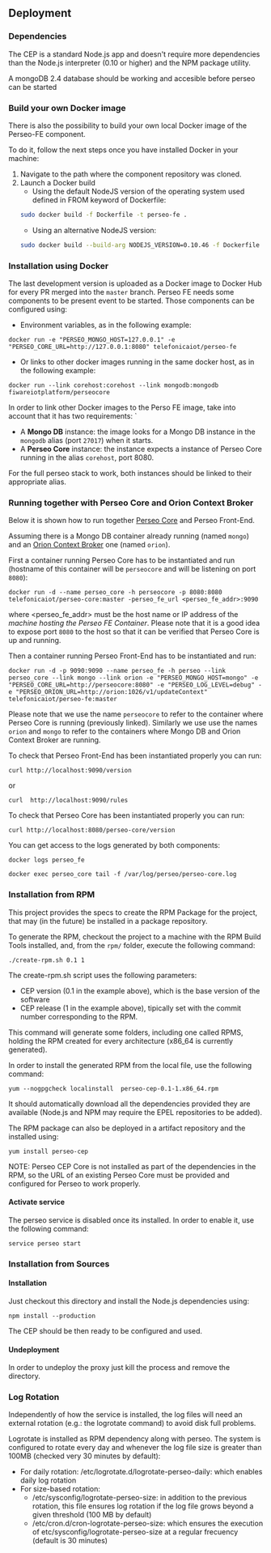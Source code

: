 <a name="deployment"></a>
## Deployment

### Dependencies

The CEP is a standard Node.js app and doesn't require more dependencies than the Node.js interpreter (0.10 or higher) and the NPM package utility.

A mongoDB 2.4 database should be working and accesible before perseo can be started

### Build your own Docker image
There is also the possibility to build your own local Docker image of the Perseo-FE component.

To do it, follow the next steps once you have installed Docker in your machine:

1. Navigate to the path where the component repository was cloned.
2. Launch a Docker build
    * Using the default NodeJS version of the operating system used defined in FROM keyword of Dockerfile:
    ```bash
    sudo docker build -f Dockerfile -t perseo-fe .
    ```
    * Using an alternative NodeJS version:
    ```bash
    sudo docker build --build-arg NODEJS_VERSION=0.10.46 -f Dockerfile -t perseo-fe .
    ```

### Installation using Docker

The last development version is uploaded as a Docker image to Docker Hub for every PR merged into the `master` branch.
Perseo FE needs some components to be present event to be started. Those components can be configured using:

* Environment variables, as in the following example:
```
docker run -e "PERSEO_MONGO_HOST=127.0.0.1" -e "PERSEO_CORE_URL=http://127.0.0.1:8080" telefonicaiot/perseo-fe
```

* Or links to other docker images running in the same docker host, as in the following example:
```
docker run --link corehost:corehost --link mongodb:mongodb fiwareiotplatform/perseocore
```

In order to link other Docker images to the Perso FE image, take into account that it has two requirements:
`
* A **Mongo DB** instance: the image looks for a Mongo DB instance in the `mongodb` alias (port `27017`) when it starts.
* A **Perseo Core** instance: the instance expects a instance of Perseo Core running in the alias `corehost`, port 8080.

For the full perseo stack to work, both instances should be linked to their appropriate alias.

### Running together with Perseo Core and Orion Context Broker

Below it is shown how to run together [Perseo Core](http://github.com/telefonicaid/perseo-core) and Perseo Front-End. 

Assuming there is a Mongo DB container already running (named `mongo`) and an [Orion Context Broker](http://github.com/telefonicaid/fiware.orion) one (named `orion`). 

First a container running Perseo Core has to be instantiated and run (hostname of this container will be `perseocore` and will be listening on port `8080`):

```
docker run -d --name perseo_core -h perseocore -p 8080:8080 telefonicaiot/perseo-core:master -perseo_fe_url <perseo_fe_addr>:9090
```

where <perseo_fe_addr> must be the host name or IP address of the *machine hosting the Perseo FE Container*. Please note that it is a good idea to
expose port `8080` to the host so that it can be verified that Perseo Core is up and running. 

Then a container running Perseo Front-End has to be instantiated and run: 

```
docker run -d -p 9090:9090 --name perseo_fe -h perseo --link perseo_core --link mongo --link orion -e "PERSEO_MONGO_HOST=mongo" -e "PERSEO_CORE_URL=http://perseocore:8080" -e "PERSEO_LOG_LEVEL=debug" -e "PERSEO_ORION_URL=http://orion:1026/v1/updateContext" telefonicaiot/perseo-fe:master
```

Please note that we use the name `perseocore` to refer to the container where Perseo Core is running (previously linked). Similarly we use use the names `orion` and 
`mongo` to refer to the containers where Mongo DB and Orion Context Broker are running. 

To check that Perseo Front-End has been instantiated properly you can run:

```
curl http://localhost:9090/version
```

or

```
curl  http://localhost:9090/rules
```

To check that Perseo Core has been instantiated properly you can run:

```
curl http://localhost:8080/perseo-core/version
```

You can get access to the logs generated by both components:

```
docker logs perseo_fe
```

```
docker exec perseo_core tail -f /var/log/perseo/perseo-core.log
```


### Installation from RPM

This project provides the specs to create the RPM Package for the project, that may (in the future) be installed in a
package repository.

To generate the RPM, checkout the project to a machine with the RPM Build Tools installed, and, from the `rpm/` folder,
execute the following command:

```
./create-rpm.sh 0.1 1
```

The create-rpm.sh script uses the following parameters:

* CEP version (0.1 in the example above), which is the base version of the software
* CEP release (1 in the example above), tipically set with the commit number corresponding to the RPM.

This command will generate some folders, including one called RPMS, holding the RPM created for every architecture
(x86_64 is currently generated).

In order to install the generated RPM from the local file, use the following command:

```
yum --nogpgcheck localinstall  perseo-cep-0.1-1.x86_64.rpm
```

It should automatically download all the dependencies provided they are available (Node.js and NPM may require the
EPEL repositories to be added).

The RPM package can also be deployed in a artifact repository and the installed using:

```
yum install perseo-cep
```

NOTE: Perseo CEP Core is not installed as part of the dependencies in the RPM, so the URL of an existing Perseo Core
must be provided and configured for Perseo to work properly.

#### Activate service
The perseo service is disabled once its installed. In order to enable it, use the following command:
```
service perseo start
```

### Installation from Sources
#### Installation

Just checkout this directory and install the Node.js dependencies using:

```
npm install --production
```

The CEP should be then ready to be configured and used.

#### Undeployment
In order to undeploy the proxy just kill the process and remove the directory.


### Log Rotation
Independently of how the service is installed, the log files will need an external rotation (e.g.: the logrotate command) to avoid disk full problems.

Logrotate is installed as RPM dependency along with perseo. The system is configured to rotate every day and whenever the log file size is greater than 100MB (checked very 30 minutes by default):
* For daily rotation: /etc/logrotate.d/logrotate-perseo-daily: which enables daily log rotation
* For size-based rotation:
	* /etc/sysconfig/logrotate-perseo-size: in addition to the previous rotation, this file ensures log rotation if the log file grows beyond a given threshold (100 MB by default)
	* /etc/cron.d/cron-logrotate-perseo-size: which ensures the execution of etc/sysconfig/logrotate-perseo-size at a regular frecuency (default is 30 minutes)
